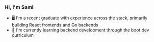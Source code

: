 ### Hi, I'm Sami

- 🖥️ I'm a recent graduate with experience across the stack, primarily building React frontends and Go backends
- 🔭 I'm currently learning backend development through the boot.dev curriculum


<!--
**SamiZein/SamiZein** is a ✨ _special_ ✨ repository because its `README.md` (this file) appears on your GitHub profile.

Here are some ideas to get you started:

- 🔭 I’m currently working on ...
- 🌱 I’m currently learning ...
- 👯 I’m looking to collaborate on ...
- 🤔 I’m looking for help with ...
- 💬 Ask me about ...
- 📫 How to reach me: ...
- 😄 Pronouns: ...
- ⚡ Fun fact: ...
-->
